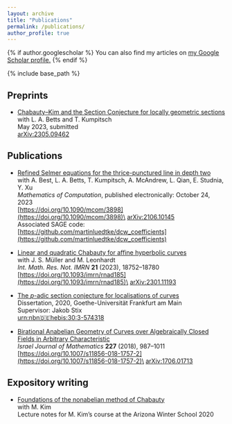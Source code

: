 ```yaml
---
layout: archive
title: "Publications"
permalink: /publications/
author_profile: true
---
```


{% if author.googlescholar %}
  You can also find my articles on <u><a href="{{author.googlescholar}}">my Google Scholar profile</a>.</u>
{% endif %}

{% include base_path %}

## Preprints

  * [Chabauty–Kim and the Section Conjecture for locally geometric sections](https://arxiv.org/pdf/2305.09462.pdf)\
    with L. A. Betts and T. Kumpitsch\
    May 2023, submitted\
    [arXiv:2305.09462](https://arxiv.org/abs/2305.09462)

## Publications

  * [Refined Selmer equations for the thrice-punctured line in depth two](https://arxiv.org/pdf/2106.10145.pdf)\
    with A. Best, L. A. Betts, T. Kumpitsch, A. McAndrew, L. Qian, E. Studnia, Y. Xu \
    _Mathematics of Computation_, published electronically: October 24, 2023 \
    [https://doi.org/10.1090/mcom/3898](https://doi.org/10.1090/mcom/3898)\
    [arXiv:2106.10145](https://arxiv.org/abs/2106.10145)\
    Associated SAGE code: [https://github.com/martinluedtke/dcw_coefficients](https://github.com/martinluedtke/dcw_coefficients)

  * [Linear and quadratic Chabauty for affine hyperbolic curves](https://arxiv.org/pdf/2301.11193.pdf)\
    with J. S. Müller and M. Leonhardt\
    _Int. Math. Res. Not. IMRN_ **21** (2023), 18752–18780\
    [https://doi.org/10.1093/imrn/rnad185](https://doi.org/10.1093/imrn/rnad185)\
    [arXiv:2301.11193](https://arxiv.org/abs/2301.11193)

  * [The _p_-adic section conjecture for localisations of curves](https://publikationen.ub.uni-frankfurt.de/files/57431/thesis.pdf)\
    Dissertation, 2020, Goethe-Universität Frankfurt am Main\
    Supervisor: Jakob Stix\
    [urn:nbn:de:hebis:30:3-574318](https://nbn-resolving.org/urn:nbn:de:hebis:30:3-574318)

  * [Birational Anabelian Geometry of Curves over Algebraically Closed Fields in Arbitrary Characteristic](https://arxiv.org/pdf/1706.01713.pdf)\
    _Israel Journal of Mathematics_ **227** (2018), 987–1011\
    [https://doi.org/10.1007/s11856-018-1757-2](https://doi.org/10.1007/s11856-018-1757-2)\
    [arXiv:1706.01713](https://arxiv.org/pdf/1706.01713)

## Expository writing

  * [Foundations of the nonabelian method of Chabauty](/files/foundations_of_nonabelian_chabauty.pdf)\
    with M. Kim\
    Lecture notes for M. Kim’s course at the Arizona Winter School 2020
